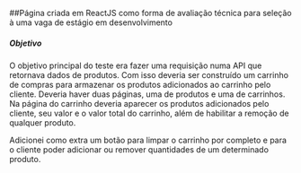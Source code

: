 ##Página criada em ReactJS como forma de avaliação técnica para seleção à uma vaga de estágio em desenvolvimento

##### Objetivo
O objetivo principal do  teste era fazer uma requisição numa API que retornava dados de produtos. Com isso deveria ser construído um carrinho de compras para armazenar os produtos adicionados ao carrinho pelo cliente.
Deveria haver duas páginas, uma de produtos e uma de carrinhos.
Na página do carrinho deveria aparecer os produtos adicionados pelo cliente, seu valor e o valor total do carrinho, além de habilitar a remoção de qualquer produto.

Adicionei como extra um botão para limpar o carrinho por completo e para o cliente poder adicionar ou remover quantidades de um determinado produto.
